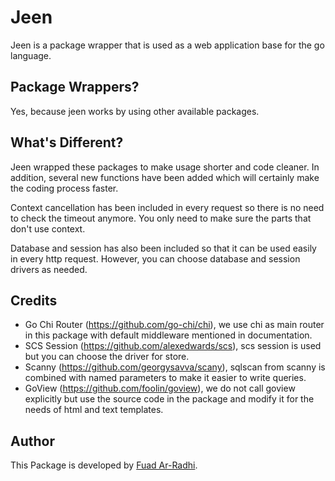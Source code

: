 # Jeen
Jeen is a package wrapper that is used as a web application base for the go language.

## Package Wrappers?

Yes, because jeen works by using other available packages.

## What's Different?

Jeen wrapped these packages to make usage shorter and code cleaner.
In addition, several new functions have been added which will certainly make the coding process faster.

Context cancellation has been included in every request so there is no need to check the timeout anymore. You only need to make sure the parts that don't use context.

Database and session has also been included so that it can be used easily in every http request. However, you can choose database and session drivers as needed.

## Credits
- Go Chi Router (https://github.com/go-chi/chi), we use chi as main router in this package with default middleware mentioned in documentation.
- SCS Session (https://github.com/alexedwards/scs), scs session is used but you can choose the driver for store.
- Scanny (https://github.com/georgysavva/scany), sqlscan from scanny is combined with named parameters to make it easier to write queries.
- GoView (https://github.com/foolin/goview), we do not call goview explicitly but use the source code in the package and modify it for the needs of html and text templates.


## Author

This Package is developed by [Fuad Ar-Radhi](https://github.com/fuadarradhi).
